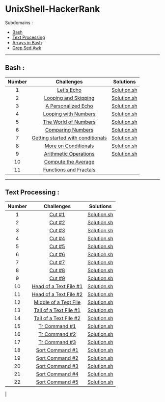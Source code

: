 # UnixShell-HackerRank

Subdomains :
- [Bash](https://www.hackerrank.com/domains/shell?filters%5Bsubdomains%5D%5B%5D=bash)
- [Text Processing](https://www.hackerrank.com/domains/shell?filters%5Bsubdomains%5D%5B%5D=textpro)
- [Arrays in Bash](https://www.hackerrank.com/domains/shell?filters%5Bsubdomains%5D%5B%5D=arrays-in-bash)
- [Grep Sed Awk](https://www.hackerrank.com/domains/shell?filters%5Bsubdomains%5D%5B%5D=grep-sed-awk)

---

## Bash :
| Number |                                                                       Challenges                                                                        |                       Solutions                       |
| :----: | :-----------------------------------------------------------------------------------------------------------------------------------------------------: | :---------------------------------------------------: |
|   1    |                         [Let's Echo](https://www.hackerrank.com/challenges/bash-tutorials-lets-echo/problem?isFullScreen=true)                          |          [Solution.sh](./Bash/lets_echo.sh)           |
|   2    |              [Looping and Skipping](https://www.hackerrank.com/challenges/bash-tutorials---looping-and-skipping/problem?isFullScreen=true)              |     [Solution.sh](./Bash/looping_and_skipping.sh)     |
|   3    |               [A Personalized Echo](https://www.hackerrank.com/challenges/bash-tutorials---a-personalized-echo/problem?isFullScreen=true)               |      [Solution.sh](./Bash/personalized_echo.sh)       |
|   4    |              [Looping with Numbers](https://www.hackerrank.com/challenges/bash-tutorials---looping-with-numbers/problem?isFullScreen=true)              |     [Solution.sh](./Bash/looping_with_numbers.sh)     |
|   5    |              [The World of Numbers](https://www.hackerrank.com/challenges/bash-tutorials---the-world-of-numbers/problem?isFullScreen=true)              |       [Solution.sh](./Bash/world_of_numbers.sh)       |
|   6    |                 [Comparing Numbers](https://www.hackerrank.com/challenges/bash-tutorials---comparing-numbers/problem?isFullScreen=true)                 |      [Solution.sh](./Bash/comparing_numbers.sh)       |
|   7    | [Getting started with conditionals](https://www.hackerrank.com/challenges/bash-tutorials---getting-started-with-conditionals/problem?isFullScreen=true) | [Solution.sh](./Bash/getting_started_conditionals.sh) |
|   8    |              [More on Conditionals](https://www.hackerrank.com/challenges/bash-tutorials---more-on-conditionals/problem?isFullScreen=true)              |     [Solution.sh](./Bash/more_on_conditionals.sh)     |
|   9    |             [Arithmetic Operations](https://www.hackerrank.com/challenges/bash-tutorials---arithmetic-operations/problem?isFullScreen=true)             |    [Solution.sh](./Bash/operation_arithmetique.sh)    |
|   10   |               [Compute the Average](https://www.hackerrank.com/challenges/bash-tutorials---compute-the-average/problem?isFullScreen=true)               |                         []()                          |
|   11   |                       [Functions and Fractals](https://www.hackerrank.com/challenges/fractal-trees-all/problem?isFullScreen=true)                       |                         []()                          |

---

## Text Processing :
| Number |                                                                  Challenges                                                                   |                        Solutions                        |
| :----: | :-------------------------------------------------------------------------------------------------------------------------------------------: | :-----------------------------------------------------: |
|   1    |                        [Cut #1](https://www.hackerrank.com/challenges/text-processing-cut-1/problem?isFullScreen=true)                        |        [Solution.sh](./Text_processing/cut1.sh)         |
|   2    |                        [Cut #2](https://www.hackerrank.com/challenges/text-processing-cut-2/problem?isFullScreen=true)                        |        [Solution.sh](./Text_processing/cut2.sh)         |
|   3    |                        [Cut #3](https://www.hackerrank.com/challenges/text-processing-cut-3/problem?isFullScreen=true)                        |        [Solution.sh](./Text_processing/cut3.sh)         |
|   4    |                        [Cut #4](https://www.hackerrank.com/challenges/text-processing-cut-4/problem?isFullScreen=true)                        |        [Solution.sh](./Text_processing/cut4.sh)         |
|   5    |                        [Cut #5](https://www.hackerrank.com/challenges/text-processing-cut-5/problem?isFullScreen=true)                        |        [Solution.sh](./Text_processing/cut5.sh)         |
|   6    |                        [Cut #6](https://www.hackerrank.com/challenges/text-processing-cut-6/problem?isFullScreen=true)                        |        [Solution.sh](./Text_processing/cut6.sh)         |
|   7    |                        [Cut #7](https://www.hackerrank.com/challenges/text-processing-cut-7/problem?isFullScreen=true)                        |        [Solution.sh](./Text_processing/cut7.sh)         |
|   8    |                        [Cut #8](https://www.hackerrank.com/challenges/text-processing-cut-8/problem?isFullScreen=true)                        |        [Solution.sh](./Text_processing/cut8.sh)         |
|   9    |                        [Cut #9](https://www.hackerrank.com/challenges/text-processing-cut-9/problem?isFullScreen=true)                        |        [Solution.sh](./Text_processing/cut9.sh)         |
|   10   |               [Head of a Text File #1](https://www.hackerrank.com/challenges/text-processing-head-1/problem?isFullScreen=true)                |  [Solution.sh](./Text_processing/head_text_files1.sh)   |
|   11   |               [Head of a Text File #2](https://www.hackerrank.com/challenges/text-processing-head-2/problem?isFullScreen=true)                |  [Solution.sh](./Text_processing/head_text_files2.sh)   |
|   12   | [Middle of a Text File](https://www.hackerrank.com/challenges/text-processing-in-linux---the-middle-of-a-text-file/problem?isFullScreen=true) |  [Solution.sh](./Text_processing/middle_text_file.sh)   |
|   13   |               [Tail of a Text File #1](https://www.hackerrank.com/challenges/text-processing-tail-1/problem?isFullScreen=true)                | [Solution.sh](./Text_processing/tail_of_text_file_1.sh) |
|   14   |               [Tail of a Text File #2](https://www.hackerrank.com/challenges/text-processing-tail-2/problem?isFullScreen=true)                | [Solution.sh](./Text_processing/tail_of_text_file_2.sh) |
|   15   |                     [Tr Command #1](https://www.hackerrank.com/challenges/text-processing-tr-1/problem?isFullScreen=true)                     |        [Solution.sh](./Text_processing/tr_1.sh)         |
|   16   |                     [Tr Command #2](https://www.hackerrank.com/challenges/text-processing-tr-2/problem?isFullScreen=true)                     |        [Solution.sh](./Text_processing/tr_2.sh)         |
|   17   |                     [Tr Command #3](https://www.hackerrank.com/challenges/text-processing-tr-3/problem?isFullScreen=true)                     |        [Solution.sh](./Text_processing/tr_3.sh)         |
|   18   |                   [Sort Command #1](https://www.hackerrank.com/challenges/text-processing-sort-1/problem?isFullScreen=true)                   |       [Solution.sh](./Text_processing/sort_1.sh)        |
|   19   |                   [Sort Command #2](https://www.hackerrank.com/challenges/text-processing-sort-2/problem?isFullScreen=true)                   |       [Solution.sh](./Text_processing/sort_2.sh)        |
|   20   |                   [Sort Command #3](https://www.hackerrank.com/challenges/text-processing-sort-3/problem?isFullScreen=true)                   |       [Solution.sh](./Text_processing/sort_3.sh)        |
|   21   |                   [Sort Command #4](https://www.hackerrank.com/challenges/text-processing-sort-4/problem?isFullScreen=true)                   |       [Solution.sh](./Text_processing/sort_4.sh)        |
|   22   |                   [Sort Command #5](https://www.hackerrank.com/challenges/text-processing-sort-5/problem?isFullScreen=true)                   |       [Solution.sh](./Text_processing/sort_5.sh)        |

<!-- ---

## Arrays in Bash :
| Number | Challenges | Solutions |
| :----: | :--------: | :-------: |
|   1    |    []()    |   []()    | --> |